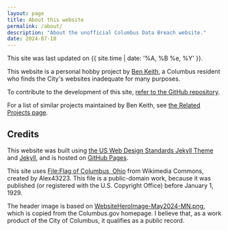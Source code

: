 ```yaml
---
layout: page
title: About this website
permalink: /about/
description: "About the unofficial Columbus Data Breach website."
date: 2024-07-10
---
```


This site was last updated on {{ site.time | date: '%A, %B %e, %Y' }}.

This website is a personal hobby project by [Ben Keith](https://benlk.com/), a Columbus resident who finds the City's websites inadequate for many purposes.

To contribute to the development of this site, [refer to the GitHub repository](https://github.com/benlk/columbus-data-breach).

For a list of similar projects maintained by Ben Keith, see [the Related Projects page](/related).

## Credits

This website was built using [the US Web Design Standards Jekyll Theme](https://github.com/18F/uswds-jekyll) and [Jekyll](https://jekyllrb.com/), and is hosted on [GitHub Pages](https://pages.github.com/).

This site uses [File:Flag of Columbus, Ohio](https://commons.wikimedia.org/wiki/File:Flag_of_Columbus,_Ohio.svg) from Wikimedia Commons, created by Alex43223. This file is a public-domain work, because it was published (or registered with the U.S. Copyright Office) before January 1, 1929.

The header image is based on [WebsiteHeroImage-May2024-MN.png](/assets/columbus/img/WebsiteHeroImage-May2024-MN.png), which is copied from the Columbus.gov homepage. I believe that, as a work product of the City of Columbus, it qualifies as a public record.
